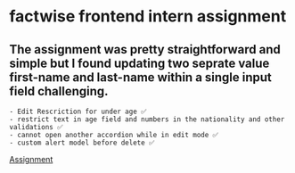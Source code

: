 # factwise frontend intern assignment
## The assignment was pretty straightforward and simple but I found updating two seprate value first-name and last-name within a single input field challenging.
    - Edit Rescriction for under age ✅ 
    - restrict text in age field and numbers in the nationality and other validations ✅ 
    - cannot open another accordion while in edit mode ✅ 
    - custom alert model before delete ✅ 


[Assignment](https://github.com/user-attachments/assets/3ee547ce-b813-48c0-adb3-496c3ff64cf8)

